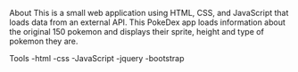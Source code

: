 About
  This is a small web application using HTML, CSS, and JavaScript that loads data from an external API. This PokeDex app loads information about the original 150 pokemon and displays their sprite, height and type of pokemon they are.

  Tools
  -html
  -css
  -JavaScript
  -jquery
  -bootstrap
